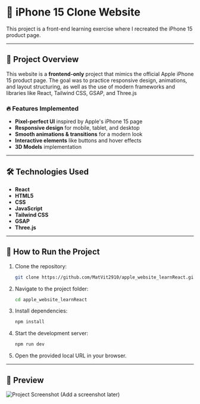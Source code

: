 # 📱 iPhone 15 Clone Website

This project is a front-end learning exercise where I recreated the iPhone 15 product page.

---

## 📌 Project Overview
This website is a **frontend-only** project that mimics the official Apple iPhone 15 product page. The goal was to practice responsive design, animations, and layout structuring, as well as the use of modern frameworks and libraries like React, Tailwind CSS, GSAP, and Three.js

### 🔥 Features Implemented
- **Pixel-perfect UI** inspired by Apple's iPhone 15 page
- **Responsive design** for mobile, tablet, and desktop
- **Smooth animations & transitions** for a modern look
- **Interactive elements** like buttons and hover effects
- **3D Models** implementation
---

## 🛠️ Technologies Used
- **React**
- **HTML5**
- **CSS**
- **JavaScript**
- **Tailwind CSS**
- **GSAP**
- **Three.js**

---

## 🚀 How to Run the Project
1. Clone the repository:
   ```bash
   git clone https://github.com/MatVit2910/apple_website_learnReact.git
   ```
2. Navigate to the project folder:
   ```bash
   cd apple_website_learnReact
   ```
3. Install dependencies:
   ```bash
   npm install
   ```
4. Start the development server:
   ```bash
   npm run dev
   ```
5. Open the provided local URL in your browser.

---

## 📸 Preview
![Project Screenshot](screenshot.png) (Add a screenshot later)
